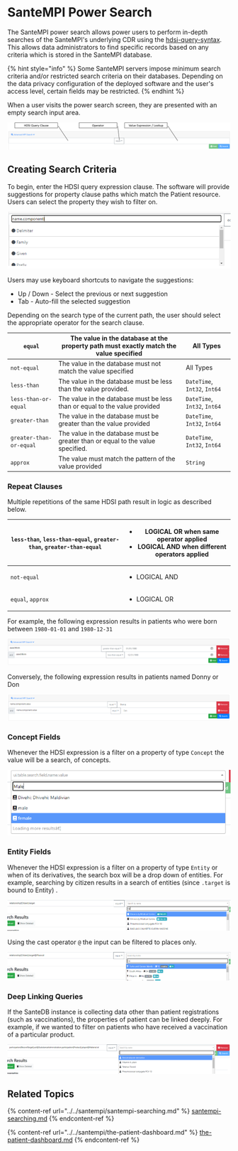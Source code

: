 # SanteMPI Power Search

The SanteMPI power search allows power users to perform in-depth searches of the SanteMPI's underlying CDR using the [hdsi-query-syntax](../../developers/service-apis/health-data-service-interface-hdsi/hdsi-query-syntax/ "mention"). This allows data administrators to find specific records based on any criteria which is stored in the SanteMPI database.

{% hint style="info" %}
Some SanteMPI servers impose minimum search criteria and/or restricted search criteria on their databases. Depending on the data privacy configuration of the deployed software and the user's access level, certain fields may be restricted.
{% endhint %}

When a user visits the power search screen, they are presented with an empty search input area.

![](<../../.gitbook/assets/image (448) (1) (1) (1) (1).png>)

## Creating Search Criteria

To begin, enter the HDSI query expression clause. The software will provide suggestions for property clause paths which match the Patient resource. Users can select the property they wish to filter on.

![](<../../.gitbook/assets/image (449) (1) (1) (1) (1).png>)

Users may use keyboard shortcuts to navigate the suggestions:

* Up / Down - Select the previous or next suggestion
* Tab - Auto-fill the selected suggestion

Depending on the search type of the current path, the user should select the appropriate operator for the search clause.&#x20;

| `equal`                 | The value in the database at the property path must exactly match the value specified | All Types                    |
| ----------------------- | ------------------------------------------------------------------------------------- | ---------------------------- |
| `not-equal`             | The value in the database must not match the value specified                          | All Types                    |
| `less-than`             | The value in the database must be less than the value provided.                       | `DateTime`, `Int32`, `Int64` |
| `less-than-or-equal`    | The value in the database must be less than or equal to the value provided            | `DateTime`, `Int32`, `Int64` |
| `greater-than`          | The value in the database must be greater than the value provided                     | `DateTime`, `Int32`, `Int64` |
| `greater-than-or-equal` | The value in the database must be greater than or equal to the value specified.       | `DateTime`, `Int32`, `Int64` |
| `approx`                | The value must match the pattern of the value provided                                | `String`                     |

### Repeat Clauses

Multiple repetitions of the same HDSI path result in logic as described below.

| `less-than`, `less-than-equal`, `greater-than`, `greater-than-equal` | <ul><li>LOGICAL OR when same operator applied</li><li>LOGICAL AND when different operators applied</li></ul> |
| -------------------------------------------------------------------- | ------------------------------------------------------------------------------------------------------------ |
| `not-equal`                                                          | <ul><li>LOGICAL AND</li></ul>                                                                                |
| `equal`, `approx`                                                    | <ul><li>LOGICAL OR</li></ul>                                                                                 |

For example, the following expression results in patients who were born between `1980-01-01` and `1980-12-31`

![](<../../.gitbook/assets/image (438) (1) (1) (1) (1).png>)

Conversely, the following expression results in patients named Donny or Don

![](<../../.gitbook/assets/image (440) (1) (1) (1) (1).png>)

### Concept Fields

Whenever the HDSI expression is a filter on a property of type `Concept` the value will be a search, of concepts.

![](<../../.gitbook/assets/image (430) (1) (1) (1).png>)

### Entity Fields

Whenever the HDSI expression is a filter on a property of type `Entity` or when of its derivatives, the search box will be a drop down of entities. For example, searching by citizen results in a search of entities (since `.target` is bound to Entity) .

![](<../../.gitbook/assets/image (429) (1) (1) (1).png>)

Using the cast operator `@` the input can be filtered to places only.

![](<../../.gitbook/assets/image (431) (1) (1).png>)

### Deep Linking Queries

If the SanteDB instance is collecting data other than patient registrations (such as vaccinations), the properties of patient can be linked deeply. For example, if we wanted to filter on patients who have received a vaccination of a particular product.

![](<../../.gitbook/assets/image (441) (1) (1) (1) (1) (1) (1).png>)

## Related Topics

{% content-ref url="../../santempi/santempi-searching.md" %}
[santempi-searching.md](../../santempi/santempi-searching.md)
{% endcontent-ref %}

{% content-ref url="../../santempi/the-patient-dashboard.md" %}
[the-patient-dashboard.md](../../santempi/the-patient-dashboard.md)
{% endcontent-ref %}
